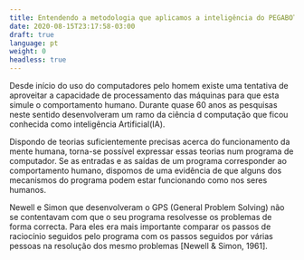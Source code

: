```yaml
---
title: Entendendo a metodologia que aplicamos a inteligência do PEGABOT
date: 2020-08-15T23:17:58-03:00
draft: true
language: pt
weight: 0
headless: true
---
```

Desde início do uso do computadores pelo homem existe uma tentativa de aproveitar a capacidade de processamento das máquinas para que esta simule o comportamento humano. Durante quase 60 anos as pesquisas neste sentido desenvolveram um ramo da ciência d  computação que ficou conhecida como inteligência Artificial(IA).

Dispondo de teorias suficientemente precisas acerca do  funcionamento da mente humana, torna-se possível expressar essas teorias num programa de computador. Se as entradas e as saídas de um programa corresponder ao comportamento humano, dispomos de uma evidência de que alguns dos mecanismos do programa podem estar funcionando como nos seres humanos.

Newell e Simon que desenvolveram o GPS (General Problem Solving) não se contentavam com que o seu programa resolvesse os problemas de forma correcta. Para eles era mais importante comparar os passos de raciocínio seguidos pelo programa com os passos seguidos por várias pessoas na resolução dos mesmo problemas \[Newell & Simon, 1961].